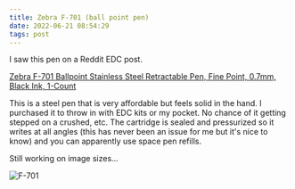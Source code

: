 ```yaml
---
title: Zebra F-701 (ball point pen)
date: 2022-06-21 08:54:29
tags: post
---
```


I saw this pen on a Reddit EDC post.

[Zebra F-701 Ballpoint Stainless Steel Retractable Pen, Fine Point, 0.7mm, Black Ink, 1-Count](https://www.amazon.ca/gp/product/B002L6RB80/ref=ppx_yo_dt_b_search_asin_title?ie=UTF8&th=1)

<!-- more -->

This is a steel pen that is very affordable but feels solid in the hand. I purchased it to throw in with EDC kits or my pocket. No chance of it getting stepped on a crushed, etc. The cartridge is sealed and pressurized so it writes at all angles (this has never been an issue for me but it's nice to know) and you can apparently use space pen refills.

Still working on image sizes...

![F-701](https://m.media-amazon.com/images/I/71ha9WADxrL._AC_SL1500_.jpg)